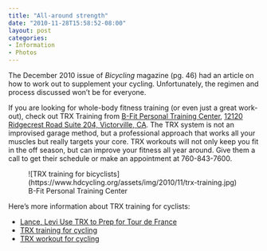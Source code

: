 ```yaml
---
title: "All-around strength"
date: "2010-11-28T15:58:52-08:00"
layout: post
categories:
- Information
- Photos
---
```


The December 2010 issue of *Bicycling* magazine (pg. 46) had an article on how to work out to supplement your cycling. Unfortunately, the regimen and process discussed won’t be for everyone.  
  
If you are looking for whole-body fitness training (or even just a great work-out), check out TRX Training from [B-Fit Personal Training Center](http://www.crossfitbeehive.com "B-Fit Personal Training Center"), [12120 Ridgecrest Road Suite 204, Victorville, CA](http://maps.google.com/maps?client=safari&q=12120+Ridgecrest+Road+Suite+204,+Victorville,+CA&oe=UTF-8&ie=UTF8&hq=&hnear=12120+Ridgecrest+Rd,+Victorville,+San+Bernardino,+California+92395&gl=us&t=h&z=16). The TRX system is not an improvised garage method, but a professional approach that works all your muscles but really targets your core. TRX workouts will not only keep you fit in the off season, but can improve your fitness all year around. Give them a call to get their schedule or make an appointment at 760-843-7600.

<figure>![TRX training for bicyclists](https://www.hdcycling.org/assets/img/2010/11/trx-training.jpg)<figcaption>B-Fit Personal Training Center</figcaption></figure>Here’s more information about TRX training for cyclists:

- [Lance, Levi Use TRX to Prep for Tour de France](https://www.trxtraining.com/train/how-lance-levi-use-trx-to-prep-for-tour-de-france)
- [TRX training for cycling](https://www.trxtraining.com/train/trx-training-for-cyclists)
- [TRX workout for cycling](https://www.trxtraining.com/train/trx-workout-for-cycling)